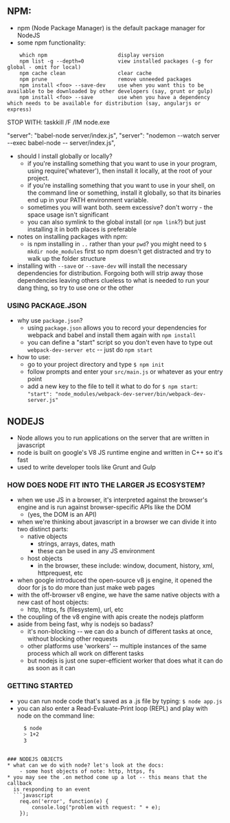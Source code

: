 ## NPM:
* npm (Node Package Manager) is the default package manager for NodeJS
* some npm functionality:
```
    which npm                       display version
    npm list -g --depth=0           view installed packages (-g for global - omit for local)
    npm cache clean                 clear cache
    npm prune                       remove unneeded packages
    npm install <foo> --save-dev    use when you want this to be available to be downloaded by other developers (say, grunt or gulp)
    npm install <foo> --save        use when you have a dependency which needs to be available for distribution (say, angularjs or express)
```

STOP WITH:
taskkill /F /IM node.exe

"server": "babel-node server/index.js",
"server": "nodemon --watch server --exec babel-node -- server/index.js",



* should I install globally or locally?
    - if you're installing something that you want to use in your program, using require('whatever'), then install it locally, at the root of your project.
    - if you're installing something that you want to use in your shell, on the command line or something, install it globally, so that its binaries end up in your PATH environment variable.
    - sometimes you will want both. seem excessive? don't worry - the space usage isn't significant
    - you can also symlink to the global install (or `npm link`?) but just installing it in both places is preferable
* notes on installing packages with npm:
    - is npm installing in `..` rather than your `pwd`? you might need to `$ mkdir node_modules` first so npm doesn't get distracted and try to walk up the folder structure
* installing with `--save` or `--save-dev` will install the necessary dependencies for distribution. Forgoing both will strip away those dependencies leaving others clueless to what is needed to run your dang thing, so try to use one or the other

### USING PACKAGE.JSON
* why use `package.json`?
    - using `package.json` allows you to record your dependencies for webpack and babel and install them again with `npm install`
    - you can define a "start" script so you don't even have to type out `webpack-dev-server etc` -- just do `npm start`
* how to use:
    - go to your project directory and type `$ npm init`
    - follow prompts and enter your `src/main.js` or whatever as your entry point
    - add a new key to the file to tell it what to do for `$ npm start`:
        `"start": "node_modules/webpack-dev-server/bin/webpack-dev-server.js"`



## NODEJS
* Node allows you to run applications on the server that are written in
  javascript
* node is built on google's V8 JS runtime engine and written in C++ so
  it's fast
* used to write developer tools like Grunt and Gulp

### HOW DOES NODE FIT INTO THE LARGER JS ECOSYSTEM?
* when we use JS in a browser, it's interpreted against the browser's
  engine and is run against browser-specific APIs like the DOM
    * (yes, the DOM is an API)
* when we're thinking about javascript in a browser we can divide it
  into two distinct parts:
    - native objects
        * strings, arrays, dates, math
        * these can be used in any JS environment
    - host objects
        * in the browser, these include: window, document, history, xml, httprequest, etc
* when google introduced the open-source v8 js engine, it opened the door
  for js to do more than just make web pages
* with the off-browser v8 engine, we have the same native objects with a
  new cast of host objects:
    - http, https, fs (filesystem), url, etc
* the coupling of the v8 engine with apis create the nodejs platform
* aside from being fast, why is nodejs so badass?
    - it's non-blocking -- we can do a bunch of different tasks at once,
      without blocking other requests
    - other platforms use 'workers' -- multiple instances of the same
      process which all work on different tasks
    - but nodejs is just one super-efficient worker that does what it can
      do as soon as it can

### GETTING STARTED
* you can run node code that's saved as a .js file by typing:
    `$ node app.js`
* you can also enter a Read-Evaluate-Print loop (REPL) and play with
  node on the command line:
  ```bash
    $ node
    > 1+2
    3
```

### NODEJS OBJECTS
* what can we do with node? let's look at the docs:
    - some host objects of note: http, https, fs
* you may see the .on method come up a lot -- this means that the callback
  is responding to an event
  ```javascript
    req.on('error', function(e) {
        console.log("problem with request: " + e);    
    });
```
